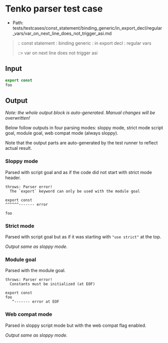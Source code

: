 # Tenko parser test case

- Path: tests/testcases/const_statement/binding_generic/in_export_decl/regular_vars/var_on_next_line_does_not_trigger_asi.md

> :: const statement : binding generic : in export decl : regular vars
>
> ::> var on next line does not trigger asi

## Input

`````js
export const
foo
`````

## Output

_Note: the whole output block is auto-generated. Manual changes will be overwritten!_

Below follow outputs in four parsing modes: sloppy mode, strict mode script goal, module goal, web compat mode (always sloppy).

Note that the output parts are auto-generated by the test runner to reflect actual result.

### Sloppy mode

Parsed with script goal and as if the code did not start with strict mode header.

`````
throws: Parser error!
  The `export` keyword can only be used with the module goal

export const
^^^^^^------- error

foo
`````

### Strict mode

Parsed with script goal but as if it was starting with `"use strict"` at the top.

_Output same as sloppy mode._

### Module goal

Parsed with the module goal.

`````
throws: Parser error!
  Constants must be initialized (at EOF)

export const
foo
   ^------- error at EOF
`````


### Web compat mode

Parsed in sloppy script mode but with the web compat flag enabled.

_Output same as sloppy mode._
